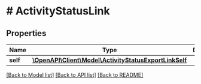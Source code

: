# # ActivityStatusLink

## Properties

Name | Type | Description | Notes
------------ | ------------- | ------------- | -------------
**self** | [**\OpenAPI\Client\Model\ActivityStatusExportLinkSelf**](ActivityStatusExportLinkSelf.md) |  | [optional]

[[Back to Model list]](../../README.md#models) [[Back to API list]](../../README.md#endpoints) [[Back to README]](../../README.md)
